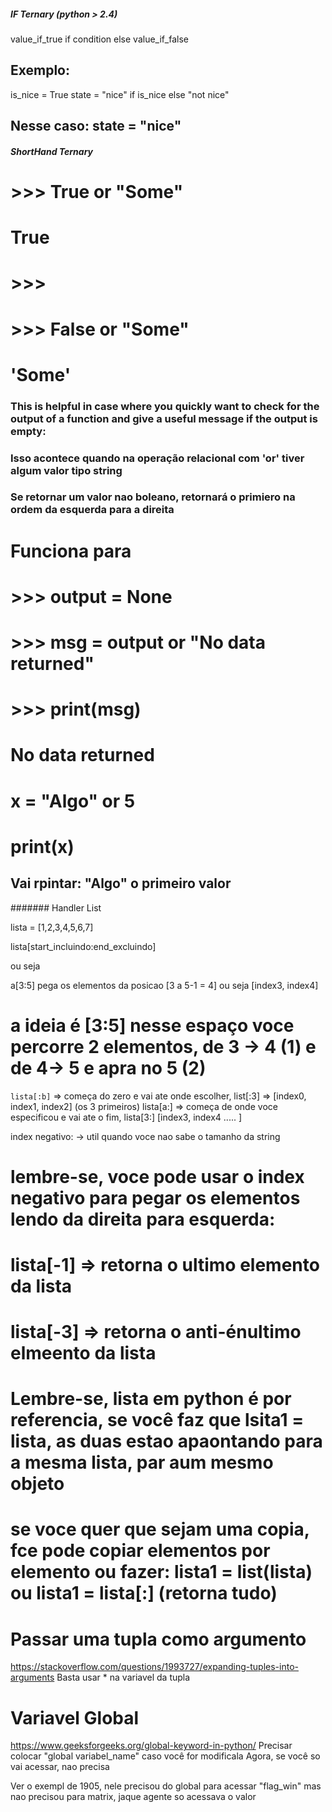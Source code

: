 ##### IF Ternary (python > 2.4)
value_if_true if condition else value_if_false
## Exemplo:
is_nice = True
state = "nice" if is_nice else "not nice"
## Nesse caso: state = "nice"



##### ShortHand Ternary

# >>> True or "Some"
# True
# >>>
# >>> False or "Some"
# 'Some'

### This is helpful in case where you quickly want to check for the output of a function and give a useful message if the output is empty:
### Isso acontece quando na operação relacional com 'or' tiver algum valor tipo string
### Se retornar um valor nao boleano, retornará o primiero na ordem da esquerda para a direita

# Funciona para 

# >>> output = None
# >>> msg = output or "No data returned"
# >>> print(msg)
# No data returned

# x = "Algo" or 5
# print(x)
## Vai rpintar: "Algo" o primeiro valor

####### Handler List

lista = [1,2,3,4,5,6,7]

lista[start_incluindo:end_excluindo]

ou seja

a[3:5] pega os elementos da posicao [3 a 5-1 = 4] ou seja [index3, index4]
# a ideia é [3:5] nesse espaço voce percorre 2 elementos, de 3 -> 4 (1) e de 4-> 5 e apra no 5 (2)
`lista[:b]` => começa do zero e vai ate onde escolher, list[:3] => [index0, index1, index2] (os 3 primeiros)
lista[a:] => começa de onde voce especificou e vai ate o fim, lista[3:] [index3, index4 ..... ]

index negativo:
-> util quando voce nao sabe o tamanho da string

# lembre-se, voce pode usar o index negativo para pegar os elementos lendo da direita para esquerda:
# lista[-1] => retorna o ultimo elemento da lista
# lista[-3] => retorna o anti-énultimo elmeento da lista

# Lembre-se, lista em python é por referencia, se você faz que lsita1 = lista, as duas estao apaontando para a mesma lista, par aum mesmo objeto
# se voce quer que sejam uma copia, fce pode copiar elementos por elemento ou fazer: lista1 = list(lista) ou lista1 = lista[:] (retorna tudo)


# Passar uma tupla como argumento
https://stackoverflow.com/questions/1993727/expanding-tuples-into-arguments
Basta usar * na variavel da tupla

# Variavel Global
https://www.geeksforgeeks.org/global-keyword-in-python/
Precisar colocar "global variabel_name" caso você for modificala
Agora, se você so vai acessar, nao precisa

Ver o exempl de 1905, nele precisou do global para acessar "flag_win" mas nao precisou para matrix,  jaque agente so acessava o valor
